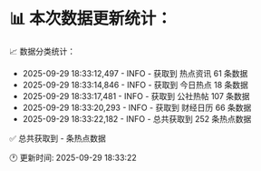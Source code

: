 📊 本次数据更新统计：
==========================

📈 数据分类统计：
- 2025-09-29 18:33:12,497 - INFO - 获取到 热点资讯 61 条数据
- 2025-09-29 18:33:14,846 - INFO - 获取到 今日热点 18 条数据
- 2025-09-29 18:33:17,481 - INFO - 获取到 公社热帖 107 条数据
- 2025-09-29 18:33:20,293 - INFO - 获取到 财经日历 66 条数据
- 2025-09-29 18:33:22,182 - INFO - 总共获取到 252 条热点数据

✅ 总共获取到 - 条热点数据

🕐 更新时间: 2025-09-29 18:33:22
